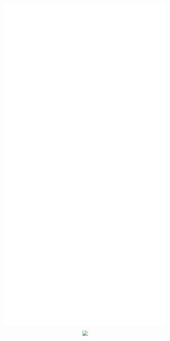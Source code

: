   <a href="https://raw.githubusercontent.com/Plazmaz/Plazmaz/master/img.svg"><img src="img.svg" height="1000vh" width="2000vw"/></a>
    <p align="center">
  <img src="https://hits.seeyoufarm.com/api/count/incr/badge.svg?url=https%3A%2F%2Fgithub.com%2FPlazmaz%2FPlazmaz&count_bg=%2321006E&title_bg=%231B063A&icon=github.svg&icon_color=%23E7E7E7&title=Visitors&edge_flat=true" align="center"/>
  </p>
